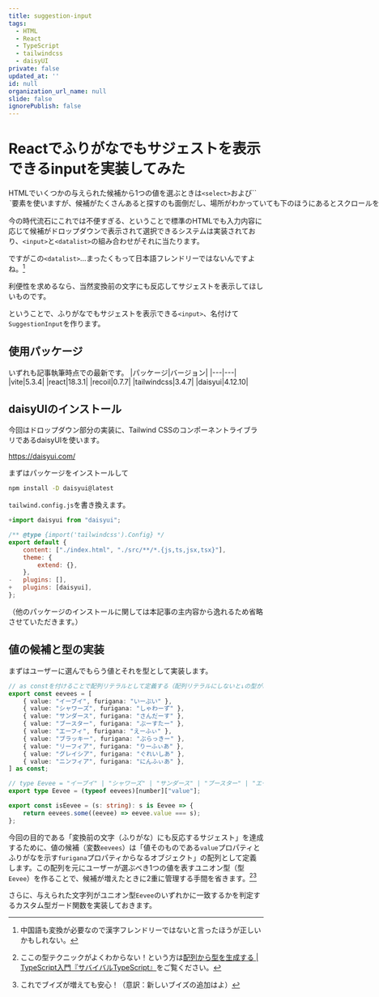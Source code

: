 ```yaml
---
title: suggestion-input
tags:
  - HTML
  - React
  - TypeScript
  - tailwindcss
  - daisyUI
private: false
updated_at: ''
id: null
organization_url_name: null
slide: false
ignorePublish: false
---
```

# Reactでふりがなでもサジェストを表示できるinputを実装してみた
HTMLでいくつかの与えられた候補から1つの値を選ぶときは`<select>`および``<option>`要素を使いますが、候補がたくさんあると探すのも面倒だし、場所がわかっていても下のほうにあるとスクロールをするのも面倒です。

今の時代流石にこれでは不便すぎる、ということで標準のHTMLでも入力内容に応じて候補がドロップダウンで表示されて選択できるシステムは実装されており、`<input>`と`<datalist>`の組み合わせがそれに当たります。

ですがこの`<datalist>`…まったくもって日本語フレンドリーではないんですよね。[^1]
[^1]: 中国語も変換が必要なので漢字フレンドリーではないと言ったほうが正しいかもしれない。

<!-- ここにdatalistの動画 -->

利便性を求めるなら、当然変換前の文字にも反応してサジェストを表示してほしいものです。

ということで、ふりがなでもサジェストを表示できる`<input>`、名付けて`SuggestionInput`を作ります。

## 使用パッケージ
いずれも記事執筆時点での最新です。
|パッケージ|バージョン|
|---|---|
|vite|5.3.4|
|react|18.3.1|
|recoil|0.7.7|
|tailwindcss|3.4.7|
|daisyui|4.12.10|

## daisyUIのインストール
今回はドロップダウン部分の実装に、Tailwind CSSのコンポーネントライブラリであるdaisyUIを使います。

https://daisyui.com/

まずはパッケージをインストールして

```bash
npm install -D daisyui@latest
```

`tailwind.config.js`を書き換えます。

```diff_js:tailwind.config.js
+import daisyui from "daisyui";

/** @type {import('tailwindcss').Config} */
export default {
    content: ["./index.html", "./src/**/*.{js,ts,jsx,tsx}"],
    theme: {
        extend: {},
    },
-   plugins: [],
+   plugins: [daisyui],
};
```

（他のパッケージのインストールに関しては本記事の主内容から逸れるため省略させていただきます。）

## 値の候補と型の実装
まずはユーザーに選んでもらう値とそれを型として実装します。

```typescript:models/types.ts
// as constを付けることで配列リテラルとして定義する（配列リテラルにしないと↓の型がユニオン型にならない）
export const eevees = [
    { value: "イーブイ", furigana: "いーぶい" },
    { value: "シャワーズ", furigana: "しゃわーず" },
    { value: "サンダース", furigana: "さんだーす" },
    { value: "ブースター", furigana: "ぶーすたー" },
    { value: "エーフィ", furigana: "えーふぃ" },
    { value: "ブラッキー", furigana: "ぶらっきー" },
    { value: "リーフィア", furigana: "りーふぃあ" },
    { value: "グレイシア", furigana: "ぐれいしあ" },
    { value: "ニンフィア", furigana: "にんふぃあ" },
] as const;

// type Eevee = "イーブイ" | "シャワーズ" | "サンダース" | "ブースター" | "エーフィ" | "ブラッキー" | "リーフィア" | "グレイシア" | "ニンフィア";
export type Eevee = (typeof eevees)[number]["value"];

export const isEevee = (s: string): s is Eevee => {
    return eevees.some((eevee) => eevee.value === s);
};
```

今回の目的である「変換前の文字（ふりがな）にも反応するサジェスト」を達成するために、値の候補（変数`eevees`）は「値そのものである`value`プロパティとふりがなを示す`furigana`プロパティからなるオブジェクト」の配列として定義します。この配列を元にユーザーが選ぶべき1つの値を表すユニオン型（型`Eevee`）を作ることで、候補が増えたときに2重に管理する手間を省きます。[^2][^3]
[^2]: ここの型テクニックがよくわからない！という方は[配列から型を生成する | TypeScript入門『サバイバルTypeScript』](https://typescriptbook.jp/tips/generates-type-from-array)をご覧ください。
[^3]: これでブイズが増えても安心！（意訳：新しいブイズの追加はよ）

さらに、与えられた文字列がユニオン型`Eevee`のいずれかに一致するかを判定するカスタム型ガード関数を実装しておきます。